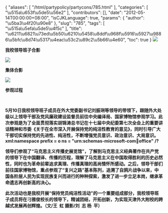 {
    "aliases": [
        "/html/partypolicy/partycons/785.html"
    ],
    "categories": [
        "\u515a\u653f\u5de5\u56e2"
    ],
    "contributors": [],
    "date": "2012-05-14T00:00:00+08:00",
    "isCJKLanguage": true,
    "params": {
        "author": "\u5ba3\u4f20\u90e8"
    },
    "slug": "785",
    "tags": [
        "\u515a\u5efa\u5de5\u4f5c"
    ],
    "title": "\u6211\u6821\u73ed\u5b50\u6210\u5458\u8ddf\u968f\u5916\u5927\u9886\u5bfc\u8d74\u5317\u4eac\u53c2\u89c2\u5b66\u4e60",
    "toc": true
}
**![](https://cdn.tfls.online/mirror/full/b09194ad8a89eb40eb65842024e7d048a5d8e2f8.jpg)**

**我校领导班子合影**

**![](https://cdn.tfls.online/mirror/full/8e2f7f2d6792cc433d12869b5ba404a57593bef5.jpg)**

**集体合影**

**![](https://cdn.tfls.online/mirror/full/22875cf4f9a360370e6d34405dc6c28e41b65a7a.jpg)**

**参观过程**

 

**5月10日我校领导班子成员在外大党委副书记刘振琍等领导的带领下，跟随外大处级以上领导干部及党风廉政建设监督员前往中央编译局、国家博物馆参观学习。此次参观是为了全面贯彻落实胡锦涛总书记在十七届中央纪委第七次全会上的重要讲话精神和市委《关于在全市深入开展保持党的纯洁性教育的意见》，同时引导广大干部切实保持党的先进性、纯洁性，不断增强党员意识、政治意识、大局意识。xml:namespace prefix = o ns = "urn:schemas-microsoft-com:office:office" /?**

**领导们参观了“马克思主义传播史展览馆”，了解到马克思主义经典著作在共产党的领导下在中国翻译、传播的历程，理解了马克思主义在中国取得胜利的历史必然性，同时也为革命前辈追求真理、传播真理的高尚情怀所感动。之后，领导干部们前往国家博物馆，重点参观了“复兴之路”基本陈列，追溯了自鸦片战争以来，中国各阶层人民为实现民族复兴而进行的种种探索，激发了进一步立足本岗，继承革命遗志再创新高的决心。**

**此次活动也是我校开展“保持党员纯洁性活动”的一个重要组成部分，我校领导班子成员将在刁雅俊校长的领导下，精诚团结，开拓创新，为实现天津外大附校的跨越式发展再创辉煌。（文/王  虹 摄影/刘  志 杨  平）**

